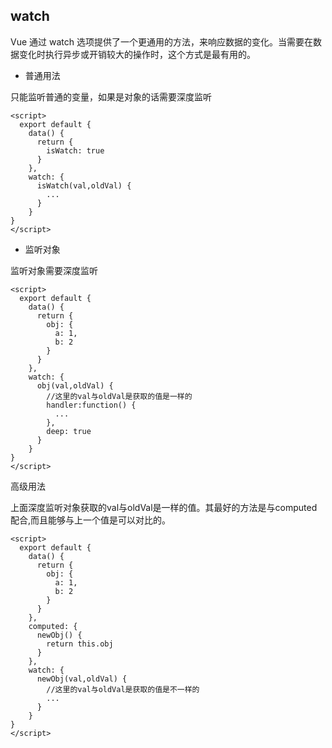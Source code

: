 ## watch

Vue 通过 watch 选项提供了一个更通用的方法，来响应数据的变化。当需要在数据变化时执行异步或开销较大的操作时，这个方式是最有用的。

- 普通用法

只能监听普通的变量，如果是对象的话需要深度监听

```
<script>
  export default {
    data() {
      return {
        isWatch: true
      }
    },
    watch: {
      isWatch(val,oldVal) {
        ...
      }
    }
}
</script>
```

- 监听对象  

监听对象需要深度监听

```
<script>
  export default {
    data() {
      return {
        obj: {
          a: 1,
          b: 2
        }
      }
    },
    watch: {
      obj(val,oldVal) {
        //这里的val与oldVal是获取的值是一样的
        handler:function() {
          ...
        },
        deep: true
      }
    }
}
</script>
```
高级用法

上面深度监听对象获取的val与oldVal是一样的值。其最好的方法是与computed配合,而且能够与上一个值是可以对比的。
```
<script>
  export default {
    data() {
      return {
        obj: {
          a: 1,
          b: 2
        }
      }
    },
    computed: {
      newObj() {
        return this.obj
      }
    },
    watch: {
      newObj(val,oldVal) {
        //这里的val与oldVal是获取的值是不一样的
        ...
      }
    }
}
</script>
```